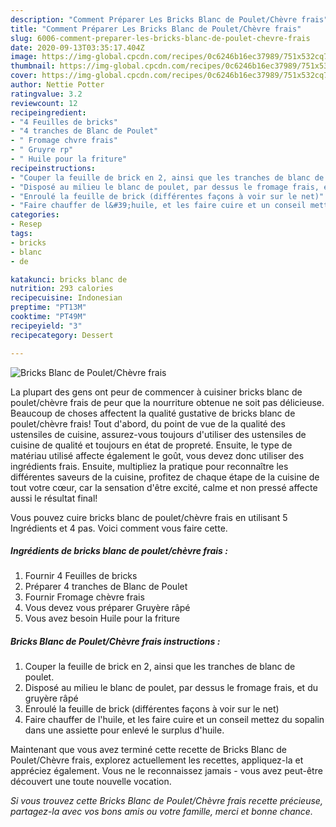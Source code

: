 ```yaml
---
description: "Comment Préparer Les Bricks Blanc de Poulet/Chèvre frais"
title: "Comment Préparer Les Bricks Blanc de Poulet/Chèvre frais"
slug: 6006-comment-preparer-les-bricks-blanc-de-poulet-chevre-frais
date: 2020-09-13T03:35:17.404Z
image: https://img-global.cpcdn.com/recipes/0c6246b16ec37989/751x532cq70/bricks-blanc-de-pouletchevre-frais-photo-principale-de-la-recette.jpg
thumbnail: https://img-global.cpcdn.com/recipes/0c6246b16ec37989/751x532cq70/bricks-blanc-de-pouletchevre-frais-photo-principale-de-la-recette.jpg
cover: https://img-global.cpcdn.com/recipes/0c6246b16ec37989/751x532cq70/bricks-blanc-de-pouletchevre-frais-photo-principale-de-la-recette.jpg
author: Nettie Potter
ratingvalue: 3.2
reviewcount: 12
recipeingredient:
- "4 Feuilles de bricks"
- "4 tranches de Blanc de Poulet"
- " Fromage chvre frais"
- " Gruyre rp"
- " Huile pour la friture"
recipeinstructions:
- "Couper la feuille de brick en 2, ainsi que les tranches de blanc de poulet."
- "Disposé au milieu le blanc de poulet, par dessus le fromage frais, et du gruyère râpé"
- "Enroulé la feuille de brick (différentes façons à voir sur le net)"
- "Faire chauffer de l&#39;huile, et les faire cuire et un conseil mettez du sopalin dans une assiette pour enlevé le surplus d&#39;huile."
categories:
- Resep
tags:
- bricks
- blanc
- de

katakunci: bricks blanc de 
nutrition: 293 calories
recipecuisine: Indonesian
preptime: "PT13M"
cooktime: "PT49M"
recipeyield: "3"
recipecategory: Dessert

---
```



![Bricks Blanc de Poulet/Chèvre frais](https://img-global.cpcdn.com/recipes/0c6246b16ec37989/751x532cq70/bricks-blanc-de-pouletchevre-frais-photo-principale-de-la-recette.jpg)

La plupart des gens ont peur de commencer à cuisiner bricks blanc de poulet/chèvre frais de peur que la nourriture obtenue ne soit pas délicieuse. Beaucoup de choses affectent la qualité gustative de bricks blanc de poulet/chèvre frais! Tout d'abord, du point de vue de la qualité des ustensiles de cuisine, assurez-vous toujours d'utiliser des ustensiles de cuisine de qualité et toujours en état de propreté. Ensuite, le type de matériau utilisé affecte également le goût, vous devez donc utiliser des ingrédients frais. Ensuite, multipliez la pratique pour reconnaître les différentes saveurs de la cuisine, profitez de chaque étape de la cuisine de tout votre cœur, car la sensation d'être excité, calme et non pressé affecte aussi le résultat final!

<!--inarticleads1-->

Vous pouvez cuire bricks blanc de poulet/chèvre frais en utilisant 5 Ingrédients et 4 pas. Voici comment vous faire cette.

##### Ingrédients de bricks blanc de poulet/chèvre frais :

1. Fournir 4 Feuilles de bricks
1. Préparer 4 tranches de Blanc de Poulet
1. Fournir  Fromage chèvre frais
1. Vous devez vous préparer  Gruyère râpé
1. Vous avez besoin  Huile pour la friture




<!--inarticleads2-->

##### Bricks Blanc de Poulet/Chèvre frais instructions :

1. Couper la feuille de brick en 2, ainsi que les tranches de blanc de poulet.
1. Disposé au milieu le blanc de poulet, par dessus le fromage frais, et du gruyère râpé
1. Enroulé la feuille de brick (différentes façons à voir sur le net)
1. Faire chauffer de l&#39;huile, et les faire cuire et un conseil mettez du sopalin dans une assiette pour enlevé le surplus d&#39;huile.




<!--inarticleads1-->

<p>
Maintenant que vous avez terminé cette recette de Bricks Blanc de Poulet/Chèvre frais, explorez actuellement les recettes, appliquez-la et appréciez également. Vous ne le reconnaissez jamais - vous avez peut-être découvert une toute nouvelle vocation.
</p>

<p>
<i>Si vous trouvez cette Bricks Blanc de Poulet/Chèvre frais recette précieuse, partagez-la avec vos bons amis ou votre famille, merci et bonne chance.</i>
</p>
